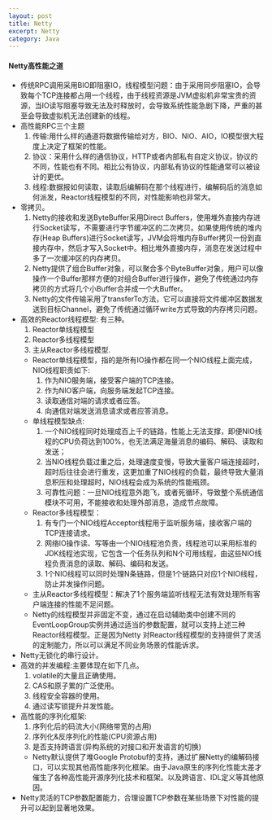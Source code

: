 ```yaml
---
layout: post
title: Netty
excerpt: Netty
category: Java
---
```


#### Netty高性能之道

- 传统RPC调用采用BIO即阻塞IO，线程模型问题：由于采用同步阻塞IO，会导致每个TCP连接都占用一个线程，由于线程资源是JVM虚拟机非常宝贵的资源，当IO读写阻塞导致无法及时释放时，会导致系统性能急剧下降，严重的甚至会导致虚拟机无法创建新的线程。
- 高性能RPC三个主题
  1. 传输:用什么样的通道将数据传输给对方，BIO、NIO、AIO，IO模型很大程度上决定了框架的性能。
  2. 协议：采用什么样的通信协议，HTTP或者内部私有自定义协议，协议的不同，性能也有不同。相比公有协议，内部私有协议的性能通常可以被设计的更优。
  3. 线程:数据报如何读取，读取后编解码在那个线程进行，编解码后的消息如何派发，Reactor线程模型的不同，对性能影响也非常大。
- 零拷贝。
  1. Netty的接收和发送ByteBuffer采用Direct Buffers，使用堆外直接内存进行Socket读写，不需要进行字节缓冲区的二次拷贝。如果使用传统的堆内存(Heap Buffers)进行Socket读写，JVM会将堆内存Buffer拷贝一份到直接内存中，然后才写入Socket中。相比堆外直接内存，消息在发送过程中多了一次缓冲区的内存拷贝。
  2. Netty提供了组合Buffer对象，可以聚合多个ByteBuffer对象，用户可以像操作一个Buffer那样方便的对组合Buffer进行操作，避免了传统通过内存拷贝的方式将几个小Buffer合并成一个大Buffer。
  3. Netty的文件传输采用了transferTo方法，它可以直接将文件缓冲区数据发送到目标Channel，避免了传统通过循环write方式导致的内存拷贝问题。
- 高效的Reactor线程模型: 有三种。
  1. Reactor单线程模型
  2. Reactor多线程模型
  3. 主从Reactor多线程模型.
    - Reactor单线程模型，指的是所有IO操作都在同一个NIO线程上面完成，NIO线程职责如下:
      1. 作为NIO服务端，接受客户端的TCP连接。
      2. 作为NIO客户端，向服务端发起TCP连接。
      3. 读取通信对端的请求或者应答。
      4. 向通信对端发送消息请求或者应答消息。
    - 单线程模型缺点:
      1. 一个NIO线程同时处理成百上千的链路，性能上无法支撑，即便NIO线程的CPU负荷达到100%，也无法满足海量消息的编码、解码、读取和发送；
      2. 当NIO线程负载过重之后，处理速度变慢，导致大量客户端连接超时，超时后往往会进行重发，这更加重了NIO线程的负载，最终导致大量消息积压和处理超时，NIO线程会成为系统的性能瓶颈。
      3. 可靠性问题：一旦NIO线程意外跑飞，或者死循环，导致整个系统通信模块不可用，不能接收和处理外部消息，造成节点故障。
    - Reactor多线程模型：
      1. 有专门一个NIO线程Acceptor线程用于监听服务端，接收客户端的TCP连接请求。
      2. 网络IO操作读、写等由一个NIO线程池负责，线程池可以采用标准的JDK线程池实现，它包含一个任务队列和N个可用线程，由这些NIO线程负责消息的读取、解码、编码和发送。
      3. 1个NIO线程可以同时处理N条链路，但是1个链路只对应1个NIO线程，防止并发操作问题。
    - 主从Reactor多线程模型：解决了1个服务端监听线程无法有效处理所有客户端连接的性能不足问题。
    - Netty的线程模型并非固定不变，通过在启动辅助类中创建不同的EventLoopGroup实例并通过适当的参数配置，就可以支持上述三种Reactor线程模型。正是因为Netty 对Reactor线程模型的支持提供了灵活的定制能力，所以可以满足不同业务场景的性能诉求。
- Netty无锁化的串行设计。
- 高效的并发编程:主要体现在如下几点。
  1. volatile的大量且正确使用。
  2. CAS和原子累的广泛使用。
  3. 线程安全容器的使用。
  4. 通过读写锁提升并发性能。
- 高性能的序列化框架:
  1. 序列化后的码流大小(网络带宽的占用)
  2. 序列化&反序列化的性能(CPU资源占用)
  3. 是否支持跨语言(异构系统的对接口和开发语言的切换)
  - Netty默认提供了堆Google Protobuf的支持，通过扩展Netty的编解码接口，可以实现其他高性能序列化框架。由于Java原生的序列化性能太差才催生了各种高性能开源序列化技术和框架。以及跨语言、IDL定义等其他原因。
- Netty灵活的TCP参数配置能力，合理设置TCP参数在某些场景下对性能的提升可以起到显著地效果。
